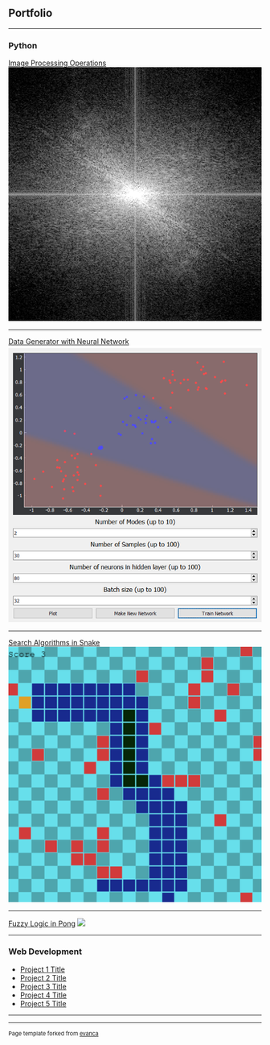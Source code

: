 ## Portfolio

---

### Python

[Image Processing Operations](/im_proc.md)
<img src="images/newSpectrum.bmp?raw=true"/>

---
[Data Generator with Neural Network](/data_gen.md)
<img src="images/AI_Network.PNG?raw=true"/>

---
[Search Algorithms in Snake](/snake.md)
<img src="images/Snake.PNG?raw=true"/>

---
[Fuzzy Logic in Pong](/pong.md)
<img src="images/pong.PNG?raw=true"/>

---

### Web Development

- [Project 1 Title](http://example.com/)
- [Project 2 Title](http://example.com/)
- [Project 3 Title](http://example.com/)
- [Project 4 Title](http://example.com/)
- [Project 5 Title](http://example.com/)

---




---
<p style="font-size:11px">Page template forked from <a href="https://github.com/evanca/quick-portfolio">evanca</a></p>
<!-- Remove above link if you don't want to attibute -->
